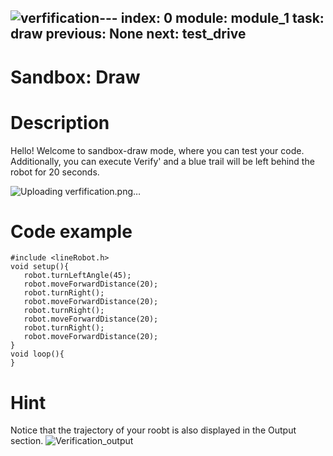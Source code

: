 ![verfification](https://github.com/autolab-fi/line-robot-curriculum/assets/13139586/591dc8d1-2c21-4b10-8b6c-4b0991e8cfd6)---
index: 0
module: module_1
task: draw
previous: None
next: test_drive
---
# Sandbox: Draw


# Description
Hello! Welcome to sandbox-draw mode, where you can test your code. Additionally, you can execute Verify' and a blue trail will be left behind the robot for 20 seconds.

![Uploading verfification.png…]()

# Code example
```
#include <lineRobot.h>
void setup(){
   robot.turnLeftAngle(45);
   robot.moveForwardDistance(20);
   robot.turnRight();
   robot.moveForwardDistance(20);
   robot.turnRight();
   robot.moveForwardDistance(20);
   robot.turnRight();
   robot.moveForwardDistance(20);
}
void loop(){
}
```

# Hint 
Notice that the trajectory of your roobt is also displayed in the Output section.
![Verification_output](https://github.com/autolab-fi/line-robot-curriculum/assets/13139586/2ed60da4-7158-43a8-894d-824ec26e6eab)


